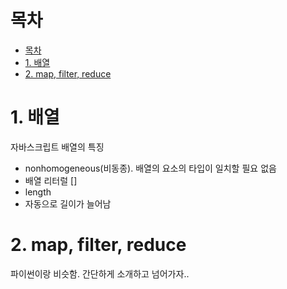 # 목차

- [목차](#목차)
- [1. 배열](#1-배열)
- [2. map, filter, reduce](#2-map-filter-reduce)

# 1. 배열

자바스크립트 배열의 특징

- nonhomogeneous(비동종). 배열의 요소의 타입이 일치할 필요 없음
- 배열 리터럴 []
- length
- 자동으로 길이가 늘어남

# 2. map, filter, reduce

파이썬이랑 비슷함. 간단하게 소개하고 넘어가자..  